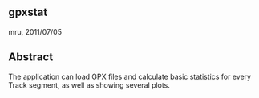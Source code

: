 gpxstat
-------

mru, 2011/07/05


Abstract
--------

The application can load GPX files and calculate basic statistics for every
Track segment, as well as showing several plots.
